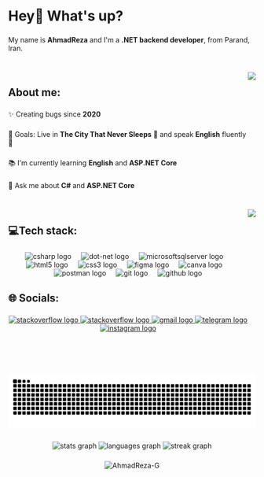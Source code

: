 <h1 align="left">Hey👋 What's up?</h1>

###

<p align="left">My name is <strong>AhmadReza</strong> and I'm a <strong>.NET backend developer</strong>, from Parand, Iran.</p>

###

<br clear="both">

<picture>
  <img align="right" height="250" src="https://media.giphy.com/media/kE8pYISTAEwCvlPueO/giphy.gif"  />
</picture>

<h2 align="left">About me:</h2>

###

<p align="left">✨ Creating bugs since <strong>2020</strong></p>

###

<p align="left">🎯 Goals: Live in <strong>The City That Never Sleeps</strong> 🗽 and speak <strong>English</strong> fluently 🚀</p>

###

<p align="left">📚 I'm currently learning <strong>English</strong> and <strong>ASP.NET Core</strong></p>

###

<p align="left">💬 Ask me about <strong>C#</strong> and <strong>ASP.NET Core</strong></p>

###

<br clear="both">

<img align="right" height="336" src="https://64.media.tumblr.com/db6d7f1e8df0013ac01407dac6074dc4/95b4d24b354169f4-23/s500x750/68e51b92d30ac35f24d3ad422cdeeb470efd4fb5.png"  />

###

<h2 align="left">💻Tech stack:</h2>

###

<div align="center">
  <img src="https://cdn.jsdelivr.net/gh/devicons/devicon/icons/csharp/csharp-original.svg" height="42" alt="csharp logo"  />
  <img width="12" />
  <img src="https://skillicons.dev/icons?i=dotnet" height="42" alt="dot-net logo"  />
  <img width="12" />
  <img src="https://www.svgrepo.com/show/303229/microsoft-sql-server-logo.svg" height="42" alt="microsoftsqlserver logo"  />
  <img width="12" />
  <img src="https://cdn.jsdelivr.net/gh/devicons/devicon/icons/html5/html5-original.svg" height="42" alt="html5 logo"  />
  <img width="12" />
  <img src="https://cdn.jsdelivr.net/gh/devicons/devicon/icons/css3/css3-original.svg" height="42" alt="css3 logo"  />
  <img width="12" />
  <img src="https://skillicons.dev/icons?i=figma" height="42" alt="figma logo"  />
  <img width="12" />
  <img src="https://cdn.jsdelivr.net/gh/devicons/devicon/icons/canva/canva-original.svg" height="42" alt="canva logo"  />
  <img width="12" />
  <img src="https://skillicons.dev/icons?i=postman" height="42" alt="postman logo"  />
  <img width="12" />
  <img src="https://skillicons.dev/icons?i=git" height="42" alt="git logo"  />
  <img width="12" />
  <img src="https://skillicons.dev/icons?i=github" height="42" alt="github logo"  />
</div>

###

<h2 align="left">🌐 Socials:</h2>

###

<div align="center">
  <a href="https://stackoverflow.com/users/22446828" target="_blank">
    <img src="https://raw.githubusercontent.com/maurodesouza/profile-readme-generator/master/src/assets/icons/social/stackoverflow/default.svg" width="54" height="42" alt="stackoverflow logo"  />
  </a>
    <a href="https://codeforces.com/profile/ArG246" target="_blank">
    <img src="https://raw.githubusercontent.com/rahuldkjain/github-profile-readme-generator/master/src/images/icons/Social/codeforces.svg" width="54" height="42" alt="stackoverflow logo"  />
  </a>
  <a href="mailto:ahmadrezagollari@gmail.com" target="_blank">
    <img src="https://raw.githubusercontent.com/maurodesouza/profile-readme-generator/master/src/assets/icons/social/gmail/default.svg" width="54" height="42" alt="gmail logo"  />
  </a>
  <a href="https://t.me/WorkaholicENTJ" target="_blank">
    <img src="https://raw.githubusercontent.com/maurodesouza/profile-readme-generator/master/src/assets/icons/social/telegram/default.svg" width="54" height="42" alt="telegram logo"  />
  </a>
  <a href="https://www.instagram.com/_AhmadRezaG" target="_blank">
    <img src="https://raw.githubusercontent.com/maurodesouza/profile-readme-generator/master/src/assets/icons/social/instagram/default.svg" width="54" height="42" alt="instagram logo"  />
  </a>
</div>

###

<br clear="both">

<picture>
  <source media="(prefers-color-scheme: dark)" srcset="https://github.com/ArG246/ArG246/blob/output/github-contribution-grid-snake-dark.svg" />
  <source media="(prefers-color-scheme: light)" srcset="https://github.com/ArG246/ArG246/blob/output/github-contribution-grid-snake.svg" />
  <img alt="github-snake" src="https://github.com/AhmadReza-G/AhmadReza-G/blob/output/github-contribution-grid-snake-dark.svg" />
</picture>

###

<div align="center">
  <img src="https://github-readme-stats.vercel.app/api?username=AhmadReza-G&hide_title=false&hide_rank=false&show_icons=true&include_all_commits=true&count_private=true&disable_animations=false&theme=dracula&locale=en&hide_border=false&order=1" height="150" alt="stats graph"  />
  <img src="https://github-readme-stats.vercel.app/api/top-langs?username=AhmadReza-G&locale=en&hide_title=false&layout=compact&card_width=320&langs_count=5&theme=dracula&hide_border=false&order=2" height="150" alt="languages graph"  />
  <img src="https://streak-stats.demolab.com?user=AhmadReza-G&locale=en&mode=daily&theme=dracula&hide_border=false&border_radius=5&order=3" height="150" alt="streak graph"  />
</div>

###

<p align="center"> <img src="https://komarev.com/ghpvc/?username=AhmadReza-G&label=Profile%20views&color=88d9fb&style=plastic" alt="AhmadReza-G" /> </p>

###
